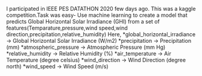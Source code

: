 I participated in IEEE PES DATATHON 2020 few days ago. This was a kaggle competition.Task was easy-
Use machine learning to create a model that predicts Global Horizontal Solar Irradiance (GHI) from a set of features(Temparature,pressure,wind speed,wind direction,precipitation,relative_humidity)
Here,
*global_horizontal_irradiance -> Global Horizontal Solar Irradiance (W/m2)
*precipitation -> Precipitation (mm)
*atmospheric_pressure -> Atmospheric Pressure (mm Hg)
*relative_humidity -> Relative Humidity (%)
*air_temperature -> Air Temperature (degree celsius)
*wind_direction -> Wind Direction (degree north)
*wind_speed -> Wind Speed (m/s)
